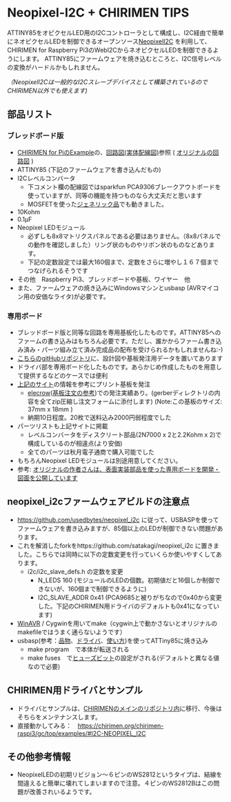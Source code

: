 # Neopixel-I2C + CHIRIMEN TIPS

ATTINY85をオピクセルLED用のI2Cコントローラとして構成し、I2C経由で簡単にネオピクセルLEDを制御できるオープンソース[NeopixelI2C](https://github.com/usedbytes/neopixel_i2c) を利用して、CHIRIMEN for Raspberry Pi3のWebI2CからネオピクセルLEDを制御できるようにします。
ATTINY85にファームウェアを焼き込むところと、I2C信号レベルの変換がハードルかもしれません。

*（NeopixelI2Cは一般的なI2Cスレーブデバイスとして構築されているのでCHIRIMEN以外でも使えます)*

## 部品リスト

### ブレッドボード版
* [CHIRIMEN for PiのExample](https://chirimen.org/chirimen-raspi3/gc/top/examples/#I2C-NEOPIXEL_I2C)の、[回路図(実体配線図)](https://chirimen.org/chirimen-raspi3/gc/contrib/examples/i2c-NEOPIXEL_I2C/NEOPIXEL_I2C.png)参照 ( [オリジナルの回路図](https://github.com/usedbytes/neopixel_i2c#circuit) )
* ATTINY85 (下記のファームウェアを書き込んだもの)
* I2Cレベルコンバータ
    * 下コメント欄の配線図ではsparkfun PCA9306ブレークアウトボードを使っていますが、同等の機能を持つものなら大丈夫だと思います
    * MOSFETを使った[ジェネリック品](https://www.amazon.co.jp/s?k=I2C+ロジックレベル変換)でも動きました。
* 10Kohm
* 0.1μF
* Neopixel LEDモジュール
    * 必ずしも8x8マトリクスパネルである必要はありません。（8x8パネルでの動作を確認しました）リング状のものやリボン状のものなどあります。
    * 下記の定数設定では最大160個まで、定数をさらに増やし１６７個までつなげられるそうです
* その他　Raspberry Pi3、ブレッドボードや基板、ワイヤー　他
* また、ファームウェアの焼き込みにWindowsマシンとusbasp (AVRマイコン用の安価なライタ)が必要です。

### 専用ボード
* ブレッドボード版と同等な回路を専用基板化したものです。ATTINY85へのファームの書き込みはもちろん必要です。ただし、誰かからファーム書き込み済み・パーツ組み立て済み完成品の配布を受けられるかもしれませんね:-)
* [こちらのgitHubリポジトリ](https://github.com/chirimen-oh/accessories/tree/master/others/neopixel_i2c_TH)に、設計図や基板発注用データを置いてあります
* ドライバ部を専用ボード化したものです。あらかじめ作成したものを用意して提供するなどのケースでは便利
* [上記のサイト](https://github.com/chirimen-oh/accessories/tree/master/others/neopixel_i2c_TH)の情報を参考にプリント基板を発注
    * [elecrow](https://www.elecrow.com/pcb-manufacturing.html)([基板注文の参考](http://inopage.com/2019/03/25/kicad%E3%81%A7%E3%83%97%E3%83%AA%E3%83%B3%E3%83%88%E5%9F%BA%E6%9D%BF%E3%82%92%E4%BD%9C%E3%81%A3%E3%81%A6elecrow%E3%81%95%E3%82%93%E3%81%AB%E6%B3%A8%E6%96%87/#elecrow%E3%81%AB%E6%B3%A8%E6%96%87))での発注実績あり。(gerberディレクトリの内容を全てzip圧縮し注文フォームに添付します) (Note:この基板のサイズ: 37mm x 18mm )
    * 納期10日程度。20枚で送料込み2000円弱程度でした
* パーツリストも上記サイトに掲載
    * レベルコンバータをディスクリート部品(2N7000 x 2と2.2Kohm x 2)で構成しているのが相違点(より安価)
    * 全てのパーツは秋月電子通商で購入可能でした
* もちろんNeopixel LEDモジュールは別途用意してください。
* 参考: [オリジナルの作者さんは、表面実装部品を使った専用ボードを開発・図面を公開しています ](https://hackaday.io/project/8516-picopixel)

## neopixel_i2cファームウェアビルドの注意点
* https://github.com/usedbytes/neopixel_i2c に従って、USBASPを使ってファームウェアを書き込みますが、85個以上のLEDが制御できない問題があります。
* これを解消したforkをhttps://github.com/satakagi/neopixel_i2c に置きました。こちらでは同時に以下の定数変更を行っていくらか使いやすくしてあります。
    * i2c/i2c_slave_defs.h の定数を変更
        * N_LEDS 160 (モジュールのLEDの個数。初期値だと16個しか制御できないが、160個まで制御できるように)
        * I2C_SLAVE_ADDR 0x41 (PCA9685と被りがちなので0x40から変更した。下記のCHIRIMEN用ドライバのデフォルトも0x41になっています)
* [WinAVR](https://sourceforge.net/projects/winavr/) / Cygwinを用いてmake（cygwin上で動かさないとオリジナルのmakefileではうまく通らないようです）
* usbasp(参考：[品物](https://www.amazon.co.jp/s?k=usbasp)、[ドライバ](https://ht-deko.com/arduino/usbasp.html#03)、[使い方](http://ryusendo.rdy.jp/?p=177))を使ってATTiny85に焼き込み
    * make program　で本体が転送される
    * make fuses　で[ヒューズビット](http://startelc.com/AVR/Avr_3Wfuse.html)の設定がされる(デフォルトと異なる値なので必要)
    
 ## CHIRIMEN用ドライバとサンプル
* ドライバとサンプルは、[CHIRIMENのメインのリポジトリ内](https://github.com/chirimen-oh/chirimen-raspi3/tree/master/gc/contrib/examples/i2c-NEOPIXEL_I2C)に移行、今後はそちらをメンテナンスします。
* 直接動かしてみる：　https://chirimen.org/chirimen-raspi3/gc/top/examples/#I2C-NEOPIXEL_I2C

## その他参考情報
* NeopixelLEDの初期リビジョン～６ピンのWS2812というタイプは、結線を間違えると簡単に壊れてしまいますので注意。４ピンのWS2812Bはこの問題が改善されいるようです。
